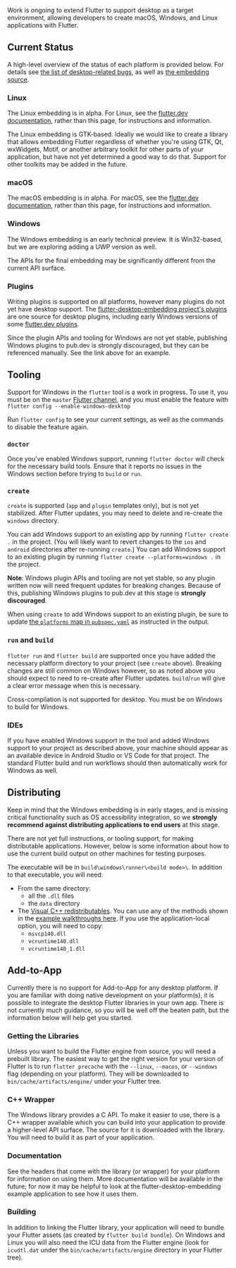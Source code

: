 Work is ongoing to extend Flutter to support desktop as a target environment, allowing developers to create macOS, Windows, and Linux applications with Flutter.

## Current Status

A high-level overview of the status of each platform is provided below. For details see
[the list of desktop-related bugs](https://github.com/flutter/flutter/issues?utf8=%E2%9C%93&q=is%3Aissue+is%3Aopen+label%3A%22a%3A+desktop%22),
as well as [the embedding source](https://github.com/flutter/engine/tree/master/shell/platform/).

### Linux

The Linux embedding is in alpha. For Linux, see the
[flutter.dev documentation](https://flutter.dev/desktop), rather than this page, for instructions and
information. 

The Linux embedding is GTK-based. Ideally we would like to create a library that allows embedding Flutter regardless of whether you're using GTK, Qt, wxWidgets, Motif, or another arbitrary toolkit for other parts of your application, but have not yet determined a good way to do that. Support for other toolkits may be added in the future.

### macOS

The macOS embedding is in alpha. For macOS, see the
[flutter.dev documentation](https://flutter.dev/desktop), rather than this page, for instructions and
information.

### Windows

The Windows embedding is an early technical preview. It is Win32-based, but we are exploring adding a UWP
version as well.

The APIs for the final embedding may be significantly different from the current API surface.

### Plugins

Writing plugins is supported on all platforms, however many plugins do not yet have
desktop support. The [flutter-desktop-embedding project's plugins](https://github.com/google/flutter-desktop-embedding/tree/master/plugins) are one source for desktop plugins, including early Windows versions of some [flutter.dev plugins](https://github.com/flutter/plugins/tree/master/packages).

Since the plugin APIs and tooling for Windows are not yet stable, publishing
Windows plugins to pub.dev is strongly discouraged, but they can be referenced manually. See
the link above for an example.

## Tooling

Support for Windows in the `flutter` tool is a work in progress. To use it, you must be on the `master` [Flutter channel](https://github.com/flutter/flutter/wiki/Flutter-build-release-channels), and you must enable the feature with `flutter config --enable-windows-desktop`

Run `flutter config` to see your current settings, as well as the commands to disable the feature again.

### `doctor`

Once you've enabled Windows support, running `flutter doctor` will check for the necessary build tools. Ensure that it reports no issues in the Windows section before trying to `build` or `run`.

### `create`

`create` is supported (`app` and `plugin` templates only), but is not yet stabilized. After Flutter updates, you may need to delete and re-create the `windows` directory.

You can add Windows support to an existing app by running `flutter create .` in the project. (You will likely want to revert changes to the `ios` and `android` directories after re-running `create`.) You can add Windows support to an existing plugin by running `flutter create --platforms=windows .` in the project.

**Note**: Windows plugin APIs and tooling are not yet stable, so any plugin written now will need frequent updates for breaking changes. Because of this, publishing Windows plugins to pub.dev at this stage is **strongly discouraged**.

When using `create` to add Windows support to an existing plugin, be sure to update [the `platforms` map in `pubspec.yaml`](https://flutter.dev/docs/development/packages-and-plugins/developing-packages#plugin-platforms) as instructed in the output.

### `run` and `build`

`flutter run` and `flutter build` are supported once you have added the necessary platform directory to your project (see `create` above). Breaking changes are still common on Windows however, so as noted above you should expect to need to re-create after Flutter updates. `build`/`run` will give a clear error message when this is necessary.

Cross-compilation is not supported for desktop. You must be on Windows to build for Windows.

### IDEs ###

If you have enabled Windows support in the tool and added Windows support to your project as described above, your machine should appear as an available device in Android Studio or VS Code for that project. The standard Flutter build and run workflows should then automatically work for Windows as well.

## Distributing

Keep in mind that the Windows embedding is in early stages, and is missing critical functionality such as OS accessibility integration, so we **strongly recommend against distributing applications to end users** at this stage.

There are not yet full instructions, or tooling support, for making distributable applications. However, below is some information about how to use the current build output on other machines for testing purposes.

The executable will be in `build\windows\runner\<build mode>\`. In addition to that executable, you will need:
- From the same directory:
  - all the `.dll` files
  - the `data` directory
- The [Visual C++ redistributables](https://docs.microsoft.com/en-us/cpp/windows/redistributing-visual-cpp-files?view=vs-2019). You can use any of the methods shown in the [example walkthroughs here](https://docs.microsoft.com/en-us/cpp/windows/deployment-examples?view=vs-2019). If you use the application-local option, you will need to copy:
  - `msvcp140.dll`
  - `vcruntime140.dll`
  - `vcruntime140_1.dll`

## Add-to-App

Currently there is no support for Add-to-App for any desktop platform. If you are familiar with doing native development on your platform(s), it is possible to integrate the desktop Flutter libraries in your own app. There is not currently much guidance, so you will be well off the beaten path, but the information below will help get you started.

### Getting the Libraries

Unless you want to build the Flutter engine from source, you will need a prebuilt library. The easiest way to get the right version for your version of Flutter is to run `flutter precache` with the `--linux`, `--macos`, or `--windows` flag (depending on your platform). They will be downloaded to `bin/cache/artifacts/engine/` under your Flutter tree.

### C++ Wrapper

The Windows library provides a C API. To make it easier to use, there is a C++ wrapper available
which you can build into your application to provide a higher-level API surface. The source for it is downloaded with the library. You will need to build it as part of your application.

### Documentation

See the headers that come with the library (or wrapper) for your platform for information on using them. More documentation will be available in the future; for now it may be helpful to look at the flutter-desktop-embedding example application to see how it uses them.

### Building

In addition to linking the Flutter library, your application will need to bundle your Flutter assets (as created by `flutter build bundle`). On Windows and Linux you will also need the ICU data from the Flutter engine
(look for `icudtl.dat` under the `bin/cache/artifacts/engine` directory in your Flutter tree).